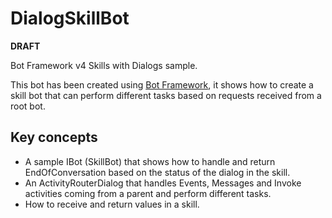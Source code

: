 ﻿# DialogSkillBot

**DRAFT**

Bot Framework v4 Skills with Dialogs sample.

This bot has been created using [Bot Framework](https://dev.botframework.com), it shows how to create a skill bot that 
can perform different tasks based on requests received from a root bot.

## Key concepts

- A sample IBot (SkillBot) that shows how to handle and return EndOfConversation based on the status of the dialog in the skill.
- An ActivityRouterDialog that handles Events, Messages and Invoke activities coming from a parent and perform different tasks. 
- How to receive and return values in a skill.
